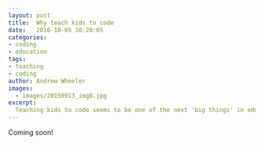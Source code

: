 ```yaml
---
layout: post
title:  Why teach kids to code
date:   2016-10-05 10:20:05
categories: 
- coding 
- education
tags:
- teaching
- coding
author: Andrew Wheeler
images:
  - images/20150913_img8.jpg
excerpt:
  Teaching kids to code seems to be one of the next 'big things' in education. With that, there are tonnes of different viewpoints on why this should be something that we are teaching kids. In this post I will give my opinion  on some of the common arguments, as well as provide thoughts on why kids should learn to code.  
---
```


Coming soon!
